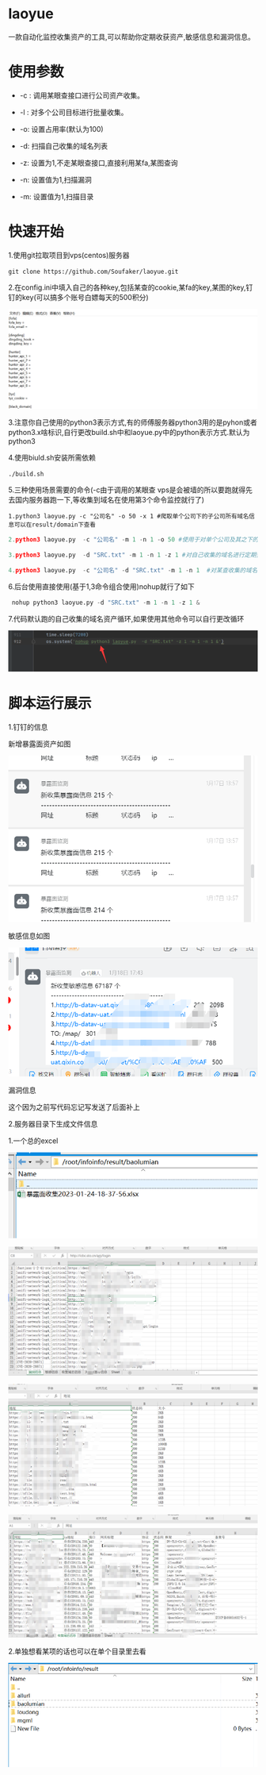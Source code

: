 # laoyue

一款自动化监控收集资产的工具,可以帮助你定期收获资产,敏感信息和漏洞信息。



# 使用参数

* -c : 调用某眼查接口进行公司资产收集。

* -l :  对多个公司目标进行批量收集。 

* -o: 设置占用率(默认为100)

* -d: 扫描自己收集的域名列表

* -z: 设置为1,不走某眼查接口,直接利用某fa,某图查询

* -n: 设置值为1,扫描漏洞

* -m: 设置值为1,扫描目录

  
  
  

# 快速开始

1.使用git拉取项目到vps(centos)服务器

`git clone https://github.com/Soufaker/laoyue.git`

2.在config.ini中填入自己的各种key,包括某查的cookie,某fa的key,某图的key,钉钉的key(可以搞多个账号白嫖每天的500积分)

![image-20230201140843918](img/1.png)

3.注意你自己使用的python3表示方式,有的师傅服务器python3用的是pyhon或者python3.x啥标识,自行更改build.sh中和laoyue.py中的python表示方式.默认为python3

4.使用biuld.sh安装所需依赖

`./build.sh`

5.三种使用场景需要的命令(-c由于调用的某眼查 vps是会被墙的所以要跑就得先去国内服务器跑一下,等收集到域名在使用第3个命令监控就行了)

```
1.python3 laoyue.py -c "公司名" -o 50 -x 1 #爬取单个公司下的子公司所有域名信息可以在result/domain下查看
```

```python
2.python3 laoyue.py  -c "公司名" -m 1 -n 1 -o 50 #使用于对单个公司及其之下的公司进行定期资产,敏感目录,漏洞扫描,国内使用可能被封
```

```python
3.python3 laoyue.py  -d "SRC.txt" -m 1 -n 1 -z 1 #对自己收集的域名进行定期资产,敏感目录,漏洞扫描(推荐使用这种,结合1命令和自己收集的资产全部放在SRC.txt里)
```

```python
4.python3 laoyue.py  -c "公司名" -d "SRC.txt" -m 1 -n 1  #对某查收集的域名信息和自己收集的域名进行定期资产,敏感目录,漏洞扫描,国内使用可能被封
```

6.后台使用直接使用(基于1,3命令组合使用)nohup就行了如下

```python
 nohup python3 laoyue.py -d "SRC.txt" -m 1 -n 1 -z 1 &
```

7.代码默认跑的自己收集的域名资产循环,如果使用其他命令可以自行更改循环

![image-20230202142614022](img/9.png)

# 脚本运行展示



1.钉钉的信息

新增暴露面资产如图

![image-20230201143343863](img/2.png)

敏感信息如图

![image-20230201143025595](img/3.png)

漏洞信息

这个因为之前写代码忘记写发送了后面补上

2.服务器目录下生成文件信息

1.一个总的excel

![image-20230201143627247](img/4.png)

![image-20230201143627247](img/5.png)

![image-20230201143627247](img/6.png)

![image-20230201143627247](img/7.png)

2.单独想看某项的话也可以在单个目录里去看

![image-20230201143627247](img/8.png)
